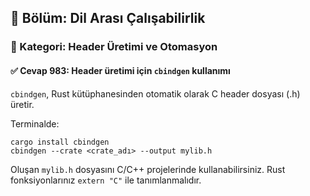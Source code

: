 ## 📘 Bölüm: Dil Arası Çalışabilirlik  
### 🔹 Kategori: Header Üretimi ve Otomasyon  
#### ✅ Cevap 983: Header üretimi için `cbindgen` kullanımı

`cbindgen`, Rust kütüphanesinden otomatik olarak C header dosyası (.h) üretir.

Terminalde:
```
cargo install cbindgen
cbindgen --crate <crate_adı> --output mylib.h
```

Oluşan `mylib.h` dosyasını C/C++ projelerinde kullanabilirsiniz. Rust fonksiyonlarınız `extern "C"` ile tanımlanmalıdır.
